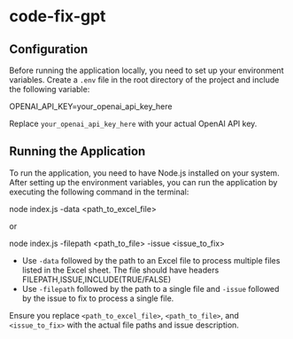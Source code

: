 # code-fix-gpt

## Configuration

Before running the application locally, you need to set up your environment variables. Create a `.env` file in the root directory of the project and include the following variable:

OPENAI_API_KEY=your_openai_api_key_here

Replace `your_openai_api_key_here` with your actual OpenAI API key.

## Running the Application

To run the application, you need to have Node.js installed on your system. After setting up the environment variables, you can run the application by executing the following command in the terminal:


node index.js -data <path_to_excel_file>


or


node index.js -filepath <path_to_file> -issue <issue_to_fix>


- Use `-data` followed by the path to an Excel file to process multiple files listed in the Excel sheet. The file should have headers FILEPATH,ISSUE,INCLUDE(TRUE/FALSE)
- Use `-filepath` followed by the path to a single file and `-issue` followed by the issue to fix to process a single file.

Ensure you replace `<path_to_excel_file>`, `<path_to_file>`, and `<issue_to_fix>` with the actual file paths and issue description.